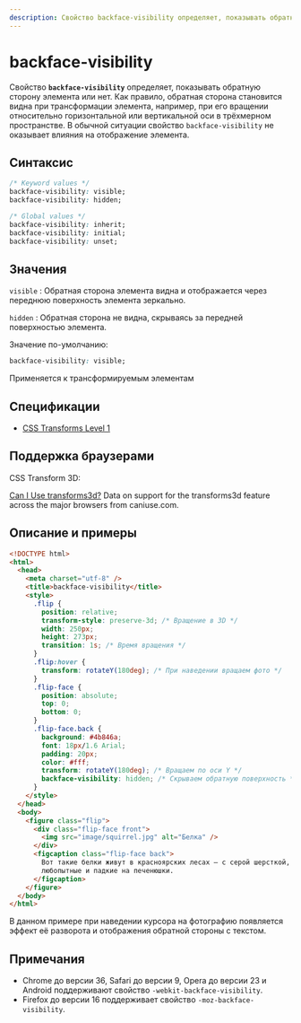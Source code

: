 ```yaml
---
description: Свойство backface-visibility определяет, показывать обратную сторону элемента или нет
---
```


# backface-visibility

Свойство **`backface-visibility`** определяет, показывать обратную сторону элемента или нет. Как правило, обратная сторона становится видна при трансформации элемента, например, при его вращении относительно горизонтальной или вертикальной оси в трёхмерном пространстве. В обычной ситуации свойство `backface-visibility` не оказывает влияния на отображение элемента.

## Синтаксис

```css
/* Keyword values */
backface-visibility: visible;
backface-visibility: hidden;

/* Global values */
backface-visibility: inherit;
backface-visibility: initial;
backface-visibility: unset;
```

## Значения

`visible`
: Обратная сторона элемента видна и отображается через переднюю поверхность элемента зеркально.

`hidden`
: Обратная сторона не видна, скрываясь за передней поверхностью элемента.

Значение по-умолчанию:

```css
backface-visibility: visible;
```

Применяется к трансформируемым элементам

## Спецификации

- [CSS Transforms Level 1](https://drafts.csswg.org/css-transforms/#backface-visibility-property)

## Поддержка браузерами

CSS Transform 3D:

<p class="ciu_embed" data-feature="transforms3d" data-periods="future_1,current,past_1,past_2">
  <a href="http://caniuse.com/#feat=transforms3d">Can I Use transforms3d?</a> Data on support for the transforms3d feature across the major browsers from caniuse.com.
</p>

## Описание и примеры

```html
<!DOCTYPE html>
<html>
  <head>
    <meta charset="utf-8" />
    <title>backface-visibility</title>
    <style>
      .flip {
        position: relative;
        transform-style: preserve-3d; /* Вращение в 3D */
        width: 250px;
        height: 273px;
        transition: 1s; /* Время вращения */
      }
      .flip:hover {
        transform: rotateY(180deg); /* При наведении вращаем фото */
      }
      .flip-face {
        position: absolute;
        top: 0;
        bottom: 0;
      }
      .flip-face.back {
        background: #4b846a;
        font: 18px/1.6 Arial;
        padding: 20px;
        color: #fff;
        transform: rotateY(180deg); /* Вращаем по оси Y */
        backface-visibility: hidden; /* Скрываем обратную поверхность */
      }
    </style>
  </head>
  <body>
    <figure class="flip">
      <div class="flip-face front">
        <img src="image/squirrel.jpg" alt="Белка" />
      </div>
      <figcaption class="flip-face back">
        Вот такие белки живут в красноярских лесах — с серой шерсткой,
        любопытные и падкие на печенюшки.
      </figcaption>
    </figure>
  </body>
</html>
```

В данном примере при наведении курсора на фотографию появляется эффект её разворота и отображения обратной стороны с текстом.

## Примечания

- Chrome до версии 36, Safari до версии 9, Opera до версии 23 и Android поддерживают свойство `-webkit-backface-visibility`.
- Firefox до версии 16 поддерживает свойство `-moz-backface-visibility`.
